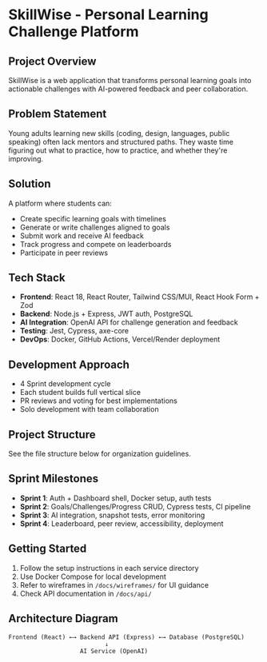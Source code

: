 # SkillWise - Personal Learning Challenge Platform

## Project Overview
SkillWise is a web application that transforms personal learning goals into actionable challenges with AI-powered feedback and peer collaboration.

## Problem Statement
Young adults learning new skills (coding, design, languages, public speaking) often lack mentors and structured paths. They waste time figuring out what to practice, how to practice, and whether they're improving.

## Solution
A platform where students can:
- Create specific learning goals with timelines
- Generate or write challenges aligned to goals
- Submit work and receive AI feedback
- Track progress and compete on leaderboards
- Participate in peer reviews

## Tech Stack
- **Frontend**: React 18, React Router, Tailwind CSS/MUI, React Hook Form + Zod
- **Backend**: Node.js + Express, JWT auth, PostgreSQL
- **AI Integration**: OpenAI API for challenge generation and feedback
- **Testing**: Jest, Cypress, axe-core
- **DevOps**: Docker, GitHub Actions, Vercel/Render deployment

## Development Approach
- 4 Sprint development cycle
- Each student builds full vertical slice
- PR reviews and voting for best implementations
- Solo development with team collaboration

## Project Structure
See the file structure below for organization guidelines.

## Sprint Milestones
- **Sprint 1**: Auth + Dashboard shell, Docker setup, auth tests
- **Sprint 2**: Goals/Challenges/Progress CRUD, Cypress tests, CI pipeline
- **Sprint 3**: AI integration, snapshot tests, error monitoring
- **Sprint 4**: Leaderboard, peer review, accessibility, deployment

## Getting Started
1. Follow the setup instructions in each service directory
2. Use Docker Compose for local development
3. Refer to wireframes in `/docs/wireframes/` for UI guidance
4. Check API documentation in `/docs/api/`

## Architecture Diagram
```
Frontend (React) ←→ Backend API (Express) ←→ Database (PostgreSQL)
                           ↓
                    AI Service (OpenAI)
```